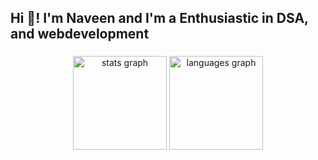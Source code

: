 <h2 align="left">Hi 👋! I'm Naveen and I'm a Enthusiastic in DSA, and webdevelopment</h2>

###

<div align="center">
  <img src="https://github-readme-stats.vercel.app/api?username=naveenb27&hide_title=false&hide_rank=false&show_icons=true&include_all_commits=true&count_private=true&disable_animations=false&theme=dracula&locale=en&hide_border=false" height="150" alt="stats graph"  />
  <img src="https://github-readme-stats.vercel.app/api/top-langs?username=naveenb27&locale=en&hide_title=false&layout=compact&card_width=320&langs_count=5&theme=dracula&hide_border=false" height="150" alt="languages graph"  />
</div>

###
